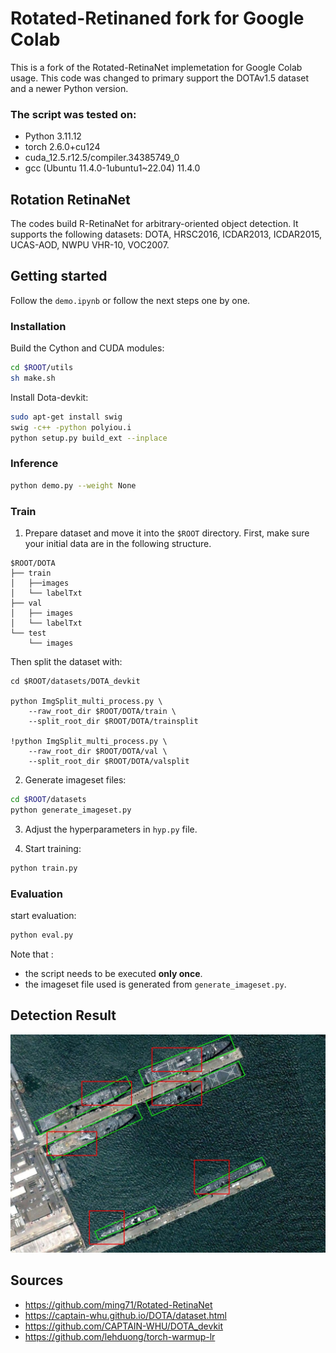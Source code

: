 # Rotated-Retinaned fork for Google Colab

This is a fork of the Rotated-RetinaNet implemetation for Google Colab usage. This code was changed to primary support the DOTAv1.5 dataset and a newer Python version.

### The script was tested on:
* Python 3.11.12
* torch 2.6.0+cu124
* cuda_12.5.r12.5/compiler.34385749_0
* gcc (Ubuntu 11.4.0-1ubuntu1~22.04) 11.4.0

## Rotation RetinaNet

The codes build R-RetinaNet for arbitrary-oriented object detection. It supports the following datasets: DOTA, HRSC2016, ICDAR2013, ICDAR2015, UCAS-AOD, NWPU VHR-10, VOC2007. 

## Getting started

Follow the `demo.ipynb` or follow the next steps one by one.

### Installation
Build the Cython and CUDA modules:
```bash
cd $ROOT/utils
sh make.sh
```

Install Dota-devkit:
```bash
sudo apt-get install swig
swig -c++ -python polyiou.i
python setup.py build_ext --inplace
```

### Inference
```bash
python demo.py --weight None
```

### Train
1. Prepare dataset and move it into the `$ROOT` directory. First, make sure your initial data are in the following structure.
```
$ROOT/DOTA
├── train
│   ├──images
│   └── labelTxt
├── val
│   ├── images
│   └── labelTxt
└── test
    └── images
```

Then split the dataset with:
```
cd $ROOT/datasets/DOTA_devkit

python ImgSplit_multi_process.py \
    --raw_root_dir $ROOT/DOTA/train \
    --split_root_dir $ROOT/DOTA/trainsplit

!python ImgSplit_multi_process.py \
    --raw_root_dir $ROOT/DOTA/val \
    --split_root_dir $ROOT/DOTA/valsplit

```

2. Generate imageset files:
```bash
cd $ROOT/datasets
python generate_imageset.py
```

3. Adjust the hyperparameters in `hyp.py` file.

4. Start training:
```bash
python train.py
```

### Evaluation
start evaluation:
```bash
python eval.py
```
Note that :
- the script needs to be executed **only once**.
- the imageset file used is generated from `generate_imageset.py`.

## Detection Result
<img src="100001410.jpg" alt="100001410"  />

## Sources
* https://github.com/ming71/Rotated-RetinaNet
* https://captain-whu.github.io/DOTA/dataset.html
* https://github.com/CAPTAIN-WHU/DOTA_devkit
* https://github.com/lehduong/torch-warmup-lr